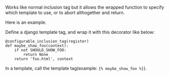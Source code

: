 Works like normal inclusion tag but it allows the wrapped function to specify which template to use, or to abort althogether and return.

Here is an example.

Define a django template tag, and wrap it with this decorator like below:

    @configurable_inclusion_tag(register)
    def maybe_show_foo(context):
        if not SHOULD_SHOW_FOO:
            return None
        return 'foo.html', context

In a template, call the template tag(example: `{% maybe_show_foo %}`).
